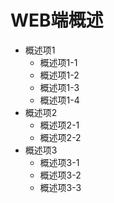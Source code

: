 # WEB端概述

- 概述项1
  - 概述项1-1
  - 概述项1-2
  - 概述项1-3
  - 概述项1-4
- 概述项2
  - 概述项2-1
  - 概述项2-2
- 概述项3
  - 概述项3-1
  - 概述项3-2
  - 概述项3-3
